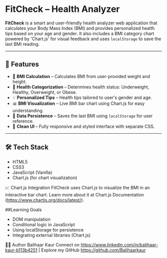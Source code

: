 # FitCheck – Health Analyzer

**FitCheck** is a smart and user-friendly health analyzer web application that calculates your Body Mass Index (BMI) and provides personalized health tips based on your age and gender. It also includes a BMI category chart powered by 'Chart.js' for visual feedback and uses `localStorage` to save the last BMI reading.

---

## 🚀 Features

- 📏 **BMI Calculation** – Calculates BMI from user-provided weight and height.
- 🎯 **Health Categorization** – Determines health status: Underweight, Healthy, Overweight, or Obese.
- 💡 **Personalized Tips** – Health tips tailored to user's gender and age.
- 📊 **BMI Visualization** – Live BMI bar chart using Chart.js for easy understanding.
- 💾 **Data Persistence** – Saves the last BMI using `localStorage` for user reference.
- 🎨 **Clean UI** – Fully responsive and styled interface with separate CSS.

---

## 🛠️ Tech Stack

- HTML5
- CSS3
- JavaScript (Vanilla)
- Chart.js (for chart visualization)

📈 Chart.js Integration
FitCheck uses Chart.js to visualize the BMI in an interactive bar chart. Learn more about it at Chart.js Documentation (https://www.chartjs.org/docs/latest/).


##Learning Goals
  
 - DOM manipulation
 - Conditional logic in JavaScript
 - Using localStorage for persistence
 - Integrating external libraries (Chart.js)
   

👩‍💻 Author
Balihaar Kaur
Connect on https://www.linkedin.com/in/balihaar-kaur-b113b4251 | Explore my GitHub https://github.com/Balihaarkaur

